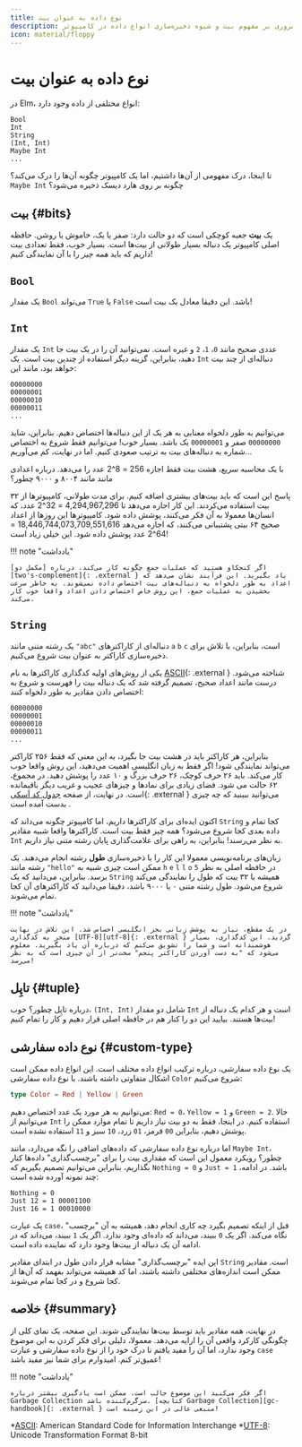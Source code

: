```yaml
---
title: نوع داده به عنوان بیت
description: مروری بر مفهوم بیت و شیوه ذخیره‌سازی انواع داده در کامپیوتر
icon: material/floppy
---
```


# نوع داده به عنوان بیت

در Elm، انواع مختلفی از داده وجود دارد:

```
Bool
Int
String
(Int, Int)
Maybe Int
...
```

تا اینجا، درک مفهومی از آن‌ها داشتیم، اما یک کامپیوتر چگونه آن‌ها را درک می‌کند؟ `Maybe Int` چگونه بر روی هارد دیسک ذخیره می‌شود؟

## بیت {#bits}

یک **بیت** جعبه کوچکی است که دو حالت دارد: صفر یا یک، خاموش یا روشن. حافظه اصلی کامپیوتر یک دنباله بسیار طولانی از بیت‌ها است. بسیار خوب، فقط تعدادی بیت داریم که باید _همه چیز_ را با آن نمایندگی کنیم!

## `Bool`

یک مقدار `Bool` می‌تواند `True` یا `False` باشد. این دقیقا معادل یک بیت است!

## `Int`

یک مقدار `Int` عددی صحیح مانند `0`، `1`، `2` و غیره است. نمی‌توانید آن را در یک بیت جا دهید، بنابراین، گزینه دیگر استفاده از چندین بیت است. یک `Int` دنباله‌ای از چند بیت خواهد بود، مانند این:

```
00000000
00000001
00000010
00000011
...
```

می‌توانیم به طور دلخواه معنایی به هر یک از این دنباله‌ها اختصاص دهیم. بنابراین، شاید `00000000` صفر و `00000001` یک باشد. بسیار خوب! می‌توانیم فقط شروع به اختصاص شماره به دنباله‌های بیت به ترتیب صعودی کنیم. اما در نهایت، کم می‌آوریم...

با یک محاسبه سریع، هشت بیت فقط اجازه 256 = 8^2 عدد را می‌دهد. درباره اعدادی مانند مانند ۸۰۰۴ و ۹۰۰۰ چطور؟

پاسخ این است که باید بیت‌های بیشتری اضافه کنیم. برای مدت طولانی، کامپیوترها از ۳۲ بیت استفاده می‌کردند. این کار اجازه می‌دهد تا 4,294,967,296 = 32^2 عدد، که انسان‌ها معمولا به آن فکر می‌کنند، پوشش داده شود. کامپیوترها این روزها از اعداد صحیح ۶۴ بیتی پشتیبانی می‌کنند، که اجازه می‌دهد 18,446,744,073,709,551,616 = 64^2 عدد پوشش داده شود. این خیلی زیاد است!

!!! note "یادداشت"

	اگر کنجکاو هستید که عملیات جمع چگونه کار می‌کند، درباره [مکمل دو][two's-complement]{: .external } یاد بگیرید. این فرآیند نشان می‌دهد که اعداد به طور دلخواه به دنباله‌های بیت اختصاص داده نمی‌شوند. به خاطر سرعت بخشیدن به عملیات جمع، این روش خاص اختصاص دادن اعداد واقعا خوب کار می‌کند.

## `String`

یک رشته متنی مانند `"abc"` دنباله‌ای از کاراکترهای `a` `b` `c` است، بنابراین، با تلاش برای ذخیره‌سازی کاراکتر به عنوان بیت شروع می‌کنیم.

یکی از روش‌های اولیه کدگذاری کاراکترها به نام [ASCII][ascii]{: .external } شناخته می‌شود. درست مانند اعداد صحیح، تصمیم گرفته شد که یک دنباله بیت را فهرست و شروع به اختصاص دادن مقادیر به طور دلخواه کنند:

```
00000000
00000001
00000010
00000011
...
```

بنابراین، هر کاراکتر باید در هشت بیت جا بگیرد، به این معنی که فقط ۲۵۶ کاراکتر می‌تواند نمایندگی شود! اگر فقط به زبان انگلیسی اهمیت می‌دهید، این روش واقعا خوب کار می‌کند. باید ۲۶ حرف کوچک، ۲۶ حرف بزرگ و ۱۰ عدد را پوشش دهید. در مجموع، ۶۲ حالت می شود. فضای زیادی برای نمادها و چیزهای عجیب و غریب دیگر باقیمانده است. در نهایت، از صفحه [جدول کد اَسکی][ascii-table]{: .external } می‌توانید ببینید که چه چیزی بدست آمده است .

اکنون ایده‌ای برای کاراکترها داریم، اما کامپیوتر چگونه می‌داند که `String` کجا تمام و داده بعدی کجا شروع می‌شود؟ همه چیز فقط بیت است. کاراکترها واقعا شبیه مقادیر `Int` به نظر می‌رسند! بنابراین، به راهی برای علامت‌گذاری پایان رشته متنی نیاز داریم.

زبان‌های برنامه‌نویسی معمولا این کار را با ذخیره‌سازی **طول** رشته انجام می‌دهند. یک رشته مانند `"hello"` ممکن است چیزی شبیه به `h` `e` `l` `l` `o` `5` در حافظه اصلی به نظر برسد. بنابراین، می‌دانید که یک `String` همیشه با ۳۲ بیت که طول را نمایندگی می‌کند شروع می‌شود. طول رشته متنی ۰ یا ۹۰۰۰ باشد، دقیقا می‌دانید که کاراکترهای آن کجا تمام می‌شوند.

!!! note "یادداشت"

	در یک مقطع، نیاز به پوشش زبانی بجز انگلیسی احساس شد. این تلاش در نهایت منجر به کدگذاری [UTF-8][utf-8]{: .external } گردید. این کدگذاری، بسیار هوشمندانه است و شما را تشویق می‌کنم که درباره آن یاد بگیرید. معلوم می‌شود که "به دست آوردن کاراکتر پنجم" سخت‌تر از آن چیزی است که به نظر می‌رسد!

## تاپِل {#tuple}

درباره تاپِل چطور؟ خوب، `(Int, Int)` شامل دو مقدار `Int` است و هر کدام یک دنباله از بیت‌ها هستند. بیایید این دو را کنار هم در حافظه اصلی قرار دهیم و کار را تمام کنیم!

## نوع داده سفارشی {#custom-type}

یک نوع داده سفارشی، درباره ترکیب انواع داده مختلف است. این انواع داده ممکن است اشکال متفاوتی داشته باشند. با نوع داده سفارشی `Color` شروع می‌کنیم:

```elm
type Color = Red | Yellow | Green
```

می‌توانیم به هر مورد یک عدد اختصاص دهیم: `Red = 0`، `Yellow = 1` و `Green = 2`. حالا می‌توانیم از `Int` استفاده کنیم. در اینجا، فقط به دو بیت نیاز داریم تا تمام موارد ممکن را پوشش دهیم، بنابراین `00` قرمز، `01` زرد، `10` سبز و `11` استفاده نشده است.

اما درباره نوع داده سفارشی که داده‌های اضافی را نگه می‌دارد، مانند `Maybe Int`، چطور؟ رویکرد معمول این است که مقداری بیت را برای "برچسب‌گذاری" داده‌ها کنار بگذاریم، بنابراین می‌توانیم تصمیم بگیریم که `Nothing = 0` و `Just = 1` باشد. در ادامه، چند نمونه آورده شده است:

```
Nothing = 0
Just 12 = 1 00001100
Just 16 = 1 00010000
```

یک عبارت `case`، قبل از اینکه تصمیم بگیرد چه کاری انجام دهد، همیشه به آن "برچسب" نگاه می‌کند. اگر یک `0` ببیند، می‌داند که داده‌ای وجود ندارد. اگر یک `1` ببیند، می‌داند که در ادامه آن یک دنباله از بیت‌ها وجود دارد که نماینده داده است.

این ایده "برچسب‌گذاری" مشابه قرار دادن طول در ابتدای مقادیر `String` است. مقادیر ممکن است اندازه‌های مختلفی داشته باشند، اما کد همیشه می‌تواند بفهمد که آن‌ها از کجا شروع و در کجا تمام می‌شوند.

## خلاصه {#summary}

در نهایت، همه مقادیر باید توسط بیت‌ها نمایندگی شوند. این صفحه، یک نمای کلی از چگونگی کارکرد واقعی آن را ارایه می‌دهد. معمولا، دلیلی برای فکر کردن به این موضوع وجود ندارد، اما آن را مفید یافتم تا درک خود را از نوع داده سفارشی و عبارت `case` عمیق‌تر کنم. امیدوارم برای شما نیز مفید باشد!

!!! note "یادداشت"

	اگر فکر می‌کنید این موضوع جالب است، ممکن است یادگیری بیشتر درباره Garbage Collection سرگرم‌کننده باشد. [کتابچه Garbage Collection][gc-handbook]{: .external } منبعی عالی در این زمینه است!

*[ASCII]: American Standard Code for Information Interchange
*[UTF-8]: Unicode Transformation Format 8-bit

[two's-complement]: https://en.wikipedia.org/wiki/Two%27s_complement
[ascii]: https://en.wikipedia.org/wiki/ASCII
[ascii-table]: https://ascii.cl
[utf-8]: https://en.wikipedia.org/wiki/UTF-8
[gc-handbook]: http://gchandbook.org